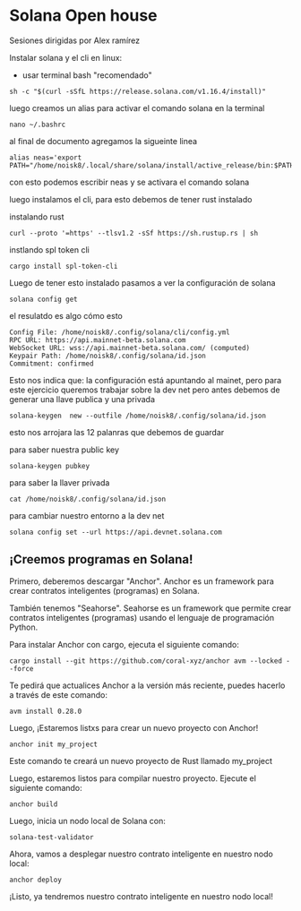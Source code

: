 # Solana Open house

Sesiones dirigidas por Alex ramírez 

Instalar solana y el cli en linux:

* usar terminal bash "recomendado"

~~~
sh -c "$(curl -sSfL https://release.solana.com/v1.16.4/install)"
~~~

luego creamos un alias para activar el comando solana en la terminal 

~~~
nano ~/.bashrc
~~~

al final de documento agregamos la sigueinte linea

~~~
alias neas='export PATH="/home/noisk8/.local/share/solana/install/active_release/bin:$PATH"'
~~~

con esto podemos escribir neas y se activara el comando solana 


luego instalamos el  cli, para esto debemos de tener rust instalado 

instalando rust 
~~~
curl --proto '=https' --tlsv1.2 -sSf https://sh.rustup.rs | sh
~~~

instlando spl token cli 

~~~
cargo install spl-token-cli
~~~


Luego de tener esto instalado pasamos a ver la configuración de solana 

~~~
solana config get 
~~~

el resulatdo es algo cómo esto 

~~~
Config File: /home/noisk8/.config/solana/cli/config.yml
RPC URL: https://api.mainnet-beta.solana.com 
WebSocket URL: wss://api.mainnet-beta.solana.com/ (computed)
Keypair Path: /home/noisk8/.config/solana/id.json 
Commitment: confirmed 
~~~

Esto nos indica que: la configuración está apuntando al mainet, pero para este ejercicio queremos trabajar sobre la dev net pero antes debemos de generar una llave publica y una privada

~~~
solana-keygen  new --outfile /home/noisk8/.config/solana/id.json 
~~~
esto nos arrojara las 12 palanras que debemos de guardar

para saber nuestra public key 

~~~
solana-keygen pubkey
~~~

para saber la llaver privada 

~~~
cat /home/noisk8/.config/solana/id.json
~~~


para cambiar nuestro entorno a la dev net 

~~~
solana config set --url https://api.devnet.solana.com
~~~

## ¡Creemos programas en Solana!

Primero, deberemos descargar "Anchor". Anchor es un framework para crear contratos inteligentes (programas) en Solana.

También tenemos "Seahorse". Seahorse es un framework que permite crear contratos inteligentes (programas) usando el lenguaje de programación Python.

Para instalar Anchor con cargo, ejecuta el siguiente comando:

~~~
cargo install --git https://github.com/coral-xyz/anchor avm --locked --force
~~~

Te pedirá que actualices Anchor a la versión más reciente, puedes hacerlo a través de este comando:

~~~
avm install 0.28.0
~~~

Luego, ¡Estaremos listxs para crear un nuevo proyecto con Anchor!

~~~
anchor init my_project
~~~

Este comando te creará un nuevo proyecto de Rust llamado my_project

Luego, estaremos listos para compilar nuestro proyecto. Ejecute el siguiente comando:

~~~
anchor build
~~~

Luego, inicia un nodo local de Solana con:

~~~
solana-test-validator
~~~

Ahora, vamos a desplegar nuestro contrato inteligente en nuestro nodo local:

~~~
anchor deploy
~~~

¡Listo, ya tendremos nuestro contrato inteligente en nuestro nodo local!
